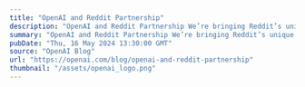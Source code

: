 ```yaml
---
title: "OpenAI and Reddit Partnership"
description: "OpenAI and Reddit Partnership We’re bringing Reddit’s unique content to ChatGPT and our products."
summary: "OpenAI and Reddit Partnership We’re bringing Reddit’s unique content to ChatGPT and our products."
pubDate: "Thu, 16 May 2024 13:30:00 GMT"
source: "OpenAI Blog"
url: "https://openai.com/blog/openai-and-reddit-partnership"
thumbnail: "/assets/openai_logo.png"
---
```


